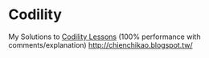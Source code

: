 # Codility
My Solutions to [Codility Lessons](https://codility.com/programmers/lessons/1-iterations/)
(100% performance with comments/explanation) 
http://chienchikao.blogspot.tw/
